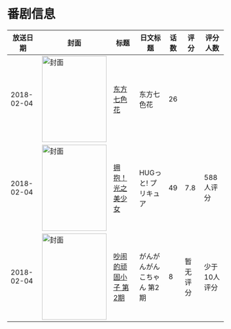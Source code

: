 # 番剧信息

|放送日期|封面|标题|日文标题|话数|评分|评分人数|
|---|---|---|---|---|---|---|
|2018-02-04|<img src="https://lain.bgm.tv/pic/cover/c/c2/93/237158_tD0zw.jpg" alt="封面" style="width:150px;height:200px;object-fit:cover;">|[东方七色花](https://bangumi.tv/subject/237158)|东方七色花|26|||
|2018-02-04|<img src="https://lain.bgm.tv/pic/cover/c/21/31/228046_THyGs.jpg" alt="封面" style="width:150px;height:200px;object-fit:cover;">|[拥抱！光之美少女](https://bangumi.tv/subject/228046)|HUGっと! プリキュア|49|7.8|588人评分|
|2018-02-04|<img src="https://lain.bgm.tv/pic/cover/c/98/76/238831_Kzvbk.jpg" alt="封面" style="width:150px;height:200px;object-fit:cover;">|[吵闹的顽固小子 第2期](https://bangumi.tv/subject/238831)|がんがんがんこちゃん 第2期|8|暂无评分|少于10人评分|
